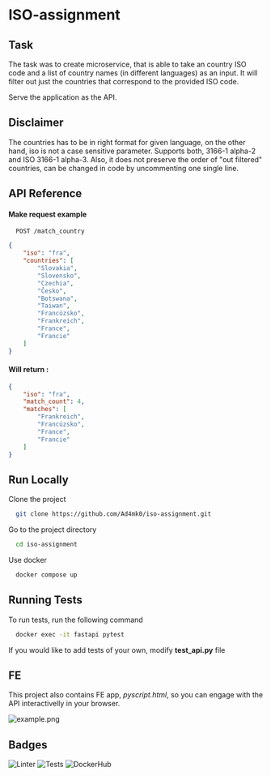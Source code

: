 
# ISO-assignment

## Task
The task was to create microservice, that is able to take an country ISO code and a list of country names (in different languages) as an input. It will filter out just the countries that correspond to the provided ISO code.

Serve the application as the API.



## Disclaimer
The countries has to be in right format for given language, on the other hand, iso is not a case sensitive parameter. Supports both, 3166-1 alpha-2 and ISO 3166-1 alpha-3. Also, it does not preserve the order of "out filtered" countries, can be changed in code by uncommenting one single line.
## API Reference

#### Make request example

```http
  POST /match_country
```

```json
{
	"iso": "fra",
	"countries": [
		"Slovakia",
        "Slovensko", 
        "Czechia", 
        "Česko", 
        "Botswana", 
        "Taiwan", 
        "Francúzsko", 
        "Frankreich",
        "France", 
        "Francie"
	]
}
```

#### Will return :

```json
{
	"iso": "fra",
	"match_count": 4,
	"matches": [
		"Frankreich",
        "Francúzsko",
        "France",
        "Francie"
	]
}
```



## Run Locally

Clone the project

```bash
  git clone https://github.com/Ad4mk0/iso-assignment.git
```

Go to the project directory

```bash
  cd iso-assignment
```

Use docker

```bash
  docker compose up
```


## Running Tests

To run tests, run the following command

```bash
  docker exec -it fastapi pytest
```

If you would like to add tests of your own, modify **test_api.py** file


## FE

This project also contains FE app, *pyscript.html*, so you can engage with the API interactivelly in your browser.

![example.png](https://i.postimg.cc/zvGwxLQZ/example.png)
## Badges

![Linter](https://github.com/Ad4mk0/iso-assignment/actions/workflows/superlinter.yml/badge.svg)
![Tests](https://github.com/Ad4mk0/iso-assignment/actions/workflows/tests.yml/badge.svg)
![DockerHub](https://github.com/Ad4mk0/iso-assignment/actions/workflows/docker-image.yml/badge.svg)


